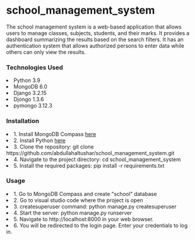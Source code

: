 # school_management_system
<p> The school management system is a web-based application that allows users to manage classes, subjects, students, and their marks. It provides a dashboard summarizing the results based on the search filters. It has an authentication system that allows authorized persons to enter data while others can only view the results.</p>
<h3>Technologies Used</h3>
<li>Python 3.9</li>
<li>MongoDB 6.0</li>
<li>Django 3.2.15</li>
<li>Djongo 1.3.6</li>
<li>pymongo 3.12.3</li>
<h3>Installation</h3>
<li>1. Install MongoDB Compass <a href="https://www.mongodb.com/try/download/community">here</a></li>
<li>2. Install Python <a href="https://www.python.org/downloads/">here</a></li>
<li>3. Clone the repository: git clone https://github.com/abdullahaltushar/school_management_system.git </li>
<li>4. Navigate to the project directory: cd school_management_system</li>
<li>5. Install the required packages: pip install -r requirements.txt</li>

<h3>Usage</h3>
<li>1. Go to MongoDB Compass and create "school" database</li>
<li>2. Go to visual studio code where the project is open</li>
<li>3. createsuperuser command: python manage.py createsuperuser </li> 
<li>4. Start the server: python manage.py runserver </li>
<li>5. Navigate to http://localhost:8000 in your web browser.</li>
<li>6. You will be redirected to the login page. Enter your credentials to log in.</li>
